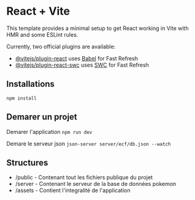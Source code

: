 # React + Vite

This template provides a minimal setup to get React working in Vite with HMR and some ESLint rules.

Currently, two official plugins are available:

- [@vitejs/plugin-react](https://github.com/vitejs/vite-plugin-react/blob/main/packages/plugin-react) uses [Babel](https://babeljs.io/) for Fast Refresh
- [@vitejs/plugin-react-swc](https://github.com/vitejs/vite-plugin-react/blob/main/packages/plugin-react-swc) uses [SWC](https://swc.rs/) for Fast Refresh

## Installations

`npm install`

## Demarer un projet

Demarer l'application
`npm run dev`

Demare le serveur json
`json-server server/ecf/db.json --watch`

## Structures

- /public - Contenant tout les fichiers publique du projet
- /server - Contenant le serveur de la base de données pokemon
- /assets - Contient l'integralité de l'application
